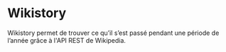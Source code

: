 # Wikistory
Wikistory permet de trouver ce qu’il s’est passé pendant une période de l’année grâce à l'API REST de Wikipedia.